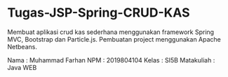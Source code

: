 # Tugas-JSP-Spring-CRUD-KAS
Membuat aplikasi crud kas sederhana menggunakan framework Spring MVC, Bootstrap dan Particle.js. Pembuatan project menggunakan Apache Netbeans.

Nama : Muhammad Farhan
NPM : 2019804104
Kelas : SI5B
Matakuliah : Java WEB
